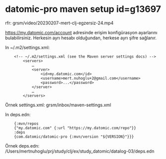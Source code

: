 
# datomic-pro maven setup id=g13697

rfr: grsm/video/20230207-mert-clj-egzersiz-24.mp4

https://my.datomic.com/account adresinde erişim konfigürasyon ayarlarını bulabilirsiniz. Herkesin ayrı hesabı olduğundan, herkese ayrı şifre sağlanır. 

In ~/.m2/settings.xml:

		<!-- ~/.m2/settings.xml (see the Maven server settings docs) -->
			<servers>
				…
				<server>
					<id>my.datomic.com</id>
					<username>mert.nuhoglu+2@gmail.com</username>
					<password>...</password>
				</server>
				…
			</servers>

Örnek settings.xml: grsm/inbox/maven-settings.xml

In deps.edn:

		{:mvn/repos
		{"my.datomic.com" {:url "https://my.datomic.com/repo"}}
		:deps
		{com.datomic/datomic-pro {:mvn/version "${VERSION}"}}} 

Örnek deps.edn: /Users/mertnuhoglu/prj/study/clj/ex/study_datomic/datalog-03/deps.edn
